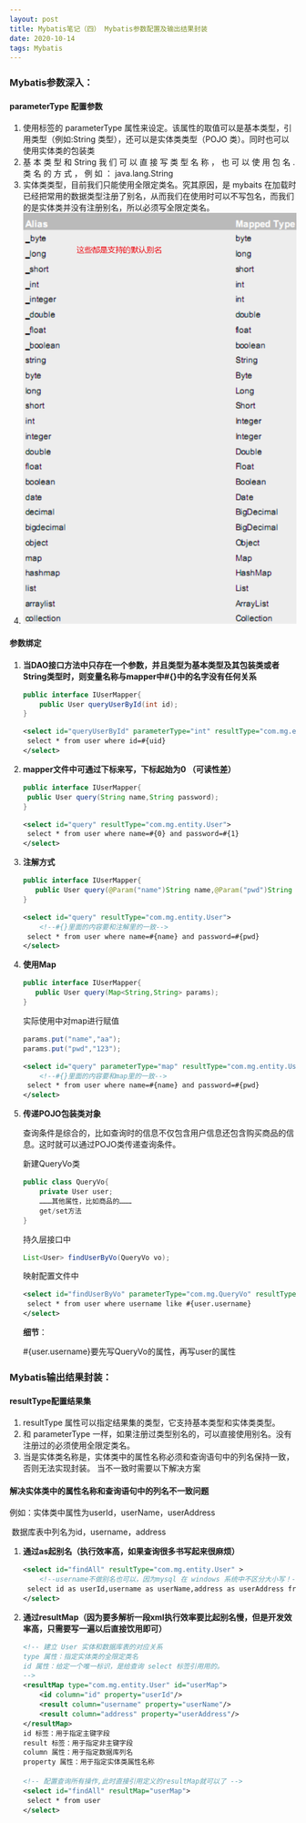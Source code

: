 ```yaml
---
layout: post
title: Mybatis笔记（四） Mybatis参数配置及输出结果封装
date: 2020-10-14
tags: Mybatis
---
```


### Mybatis参数深入：

#### parameterType 配置参数 

1. 使用标签的 parameterType 属性来设定。该属性的取值可以是基本类型，引用类型（例如:String 类型），还可以是实体类类型（POJO 类）。同时也可以使用实体类的包装类 
2. 基 本 类 型 和 String 我 们 可 以 直 接 写 类 型 名 称 ， 也 可 以 使 用 包 名 . 类 名 的 方 式 ， 例 如 ：
   java.lang.String 
3. 实体类类型，目前我们只能使用全限定类名。究其原因，是 mybaits 在加载时已经把常用的数据类型注册了别名，从而我们在使用时可以不写包名，而我们的是实体类并没有注册别名，所以必须写全限定类名。 
4. ![1602638104630](\images\posts\mybatis\3.png)

#### 参数绑定

1. **当DAO接口方法中只存在一个参数，并且类型为基本类型及其包装类或者String类型时，则变量名称与mapper中#{}中的名字没有任何关系**

   ```java
   public interface IUserMapper{
       public User queryUserById(int id);
   }
   ```

   ```xml
   <select id="queryUserById" parameterType="int" resultType="com.mg.entity.User">
   	select * from user where id=#{uid}
   </select>
   ```

2. **mapper文件中可通过下标来写，下标起始为0   （可读性差）**

   ```java
   public interface IUserMapper{
   	public User query(String name,String password);
   }
   ```

   ```xml
   <select id="query" resultType="com.mg.entity.User">
   	select * from user where name=#{0} and password=#{1}
   </select>
   ```

3. **注解方式**

   ```java
   public interface IUserMapper{
      public User query(@Param("name")String name,@Param("pwd")String password);
   }
   ```

   ```xml
   <select id="query" resultType="com.mg.entity.User">
       <!--#{}里面的内容要和注解里的一致-->
   	select * from user where name=#{name} and password=#{pwd}
   </select>
   ```

4. **使用Map**

   ```java
   public interface IUserMapper{
      public User query(Map<String,String> params);
   }
   ```

   实际使用中对map进行赋值

   ```java
   params.put("name","aa");
   params.put("pwd","123");
   ```

   ```xml
   <select id="query" parameterType="map" resultType="com.mg.entity.User">
       <!--#{}里面的内容要和map里的一致-->
   	select * from user where name=#{name} and password=#{pwd}
   </select>
   ```

5. **传递POJO包装类对象**

   查询条件是综合的，比如查询时的信息不仅包含用户信息还包含购买商品的信息。这时就可以通过POJO类传递查询条件。

   新建QueryVo类

   ```java
   public class QueryVo{
       private User user;
       ………其他属性，比如商品的………
       get/set方法
   }
   ```

   持久层接口中

   ```java
   List<User> findUserByVo(QueryVo vo);
   ```

   映射配置文件中

   ```xml
   <select id="findUserByVo" parameterType="com.mg.QueryVo" resultType="com.mg.entity.User">
   	select * from user where username like #{user.username}
   </select>
   ```

   **细节**：

   #{user.username}要先写QueryVo的属性，再写user的属性

### Mybatis输出结果封装：

#### resultType配置结果集

1. resultType 属性可以指定结果集的类型，它支持基本类型和实体类类型。 
2. 和 parameterType 一样，如果注册过类型别名的，可以直接使用别名。没有注册过的必须使用全限定类名。 
3. 当是实体类名称是，实体类中的属性名称必须和查询语句中的列名保持一致，否则无法实现封装。 当不一致时需要以下解决方案

#### 解决实体类中的属性名称和查询语句中的列名不一致问题

例如：实体类中属性为userId，userName，userAddress

​			数据库表中列名为id，username，address

1. **通过as起别名（执行效率高，如果查询很多书写起来很麻烦）**

   ```xml
   <select id="findAll" resultType="com.mg.entity.User" >
       <!--username不做别名也可以，因为mysql 在 windows 系统中不区分大小写！-->
   	select id as userId,username as userName,address as userAddress from user
   </select>
   ```

2. **通过resultMap（因为要多解析一段xml执行效率要比起别名慢，但是开发效率高，只需要写一遍以后直接饮用即可）**

   ```xml
   <!-- 建立 User 实体和数据库表的对应关系
   type 属性：指定实体类的全限定类名
   id 属性：给定一个唯一标识，是给查询 select 标签引用用的。
   -->
   <resultMap type="com.mg.entity.User" id="userMap">
       <id column="id" property="userId"/>
       <result column="username" property="userName"/>
       <result column="address" property="userAddress"/>
   </resultMap>
   id 标签：用于指定主键字段
   result 标签：用于指定非主键字段
   column 属性：用于指定数据库列名
   property 属性：用于指定实体类属性名称
   
   <!-- 配置查询所有操作,此时直接引用定义的resultMap就可以了 -->
   <select id="findAll" resultMap="userMap">
   	select * from user
   </select>
   
   ```

   